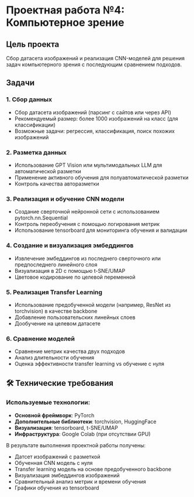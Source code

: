 # Проектная работа №4: Компьютерное зрение

## Цель проекта
Сбор датасета изображений и реализация CNN-моделей для решения задач компьютерного зрения с последующим сравнением подходов.

## Задачи

### 1. Сбор данных
- Сбор датасета изображений (парсинг с сайтов или через API)
- Рекомендуемый размер: более 1000 изображений на класс (для классификации)
- Возможные задачи: регрессия, классификация, поиск похожих изображений

### 2. Разметка данных
- Использование GPT Vision или мультимодальных LLM для автоматической разметки
- Применение активного обучения для полуавтоматической разметки
- Контроль качества авторазметки

### 3. Реализация и обучение CNN модели
- Создание сверточной нейронной сети с использованием pytorch.nn.Sequential
- Контроль переобучения с помощью логирования метрик
- Использование tensorboard для мониторинга обучения и валидации

### 4. Создание и визуализация эмбеддингов
- Извлечение эмбеддингов из последнего сверточного или предпоследнего линейного слоя
- Визуализация в 2D с помощью t-SNE/UMAP
- Цветовое кодирование по целевой переменной

### 5. Реализация Transfer Learning
- Использование предобученной модели (например, ResNet из torchvision) в качестве backbone
- Добавление пользовательских линейных слоев
- Дообучение на целевом датасете

### 6. Сравнение моделей
- Сравнение метрик качества двух подходов
- Анализ длительности обучения
- Оценка эффективности transfer learning vs обучение с нуля

## 🛠 Технические требования

### Используемые технологии:
- **Основной фреймворк**: PyTorch
- **Дополнительные библиотеки**: torchvision, HuggingFace
- **Визуализация**: tensorboard, t-SNE/UMAP
- **Инфраструктура**: Google Colab (при отсутствии GPU)

В результате выполнения проектной работы получены:
- Датсет изображений с разметкой
- Обученная CNN модель с нуля
- Transfer learning модель на основе предобученного backbone
- Визуализация эмбеддингов изображений
- Сравнительный анализ метрик и времени обучения
- Графики обучения из tensorboard